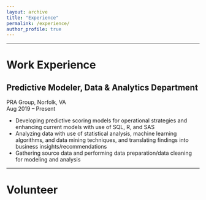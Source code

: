 ```yaml
---
layout: archive
title: "Experience"
permalink: /experience/
author_profile: true
---
```


---

# Work Experience

## Predictive Modeler, Data & Analytics Department
PRA Group, Norfolk, VA  
Aug 2019 – Present
- Developing predictive scoring models for operational strategies and enhancing current models with use of SQL, R, and SAS
- Analyzing data with use of statistical analysis, machine learning algorithms, and data mining techniques, and translating findings into business insights/recommendations
- Gathering source data and performing data preparation/data cleaning for modeling and analysis


---

# Volunteer
